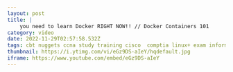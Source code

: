 ```yaml
---
layout: post
title: |
    you need to learn Docker RIGHT NOW!! // Docker Containers 101
category: video
date: 2022-11-29T02:57:58.532Z
tags: cbt nuggets ccna study training cisco  comptia linux+ exam information technology linux tutorial raspberry pi projects what is docker software container images learn basics hub
thumbnail: https://i.ytimg.com/vi/eGz9DS-aIeY/hqdefault.jpg
iframe: https://www.youtube.com/embed/eGz9DS-aIeY
---
```

